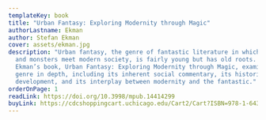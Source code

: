 ```yaml
---
templateKey: book
title: "Urban Fantasy: Exploring Modernity through Magic"
authorLastname: Ekman
author: Stefan Ekman
cover: assets/ekman.jpg
description: "Urban fantasy, the genre of fantastic literature in which magic
  and monsters meet modern society, is fairly young but has old roots. Stefan
  Ekman’s book, Urban Fantasy: Exploring Modernity through Magic, examines the
  genre in depth, including its inherent social commentary, its historical
  development, and its interplay between modernity and the fantastic."
orderOnPage: 1
readLink: https://doi.org/10.3998/mpub.14414299
buyLink: https://cdcshoppingcart.uchicago.edu/Cart2/Cart?ISBN=978-1-64315-064-2&PRESS=lever
---
```

